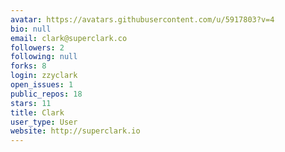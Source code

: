 ```yaml
---
avatar: https://avatars.githubusercontent.com/u/5917803?v=4
bio: null
email: clark@superclark.co
followers: 2
following: null
forks: 8
login: zzyclark
open_issues: 1
public_repos: 18
stars: 11
title: Clark
user_type: User
website: http://superclark.io
---
```

